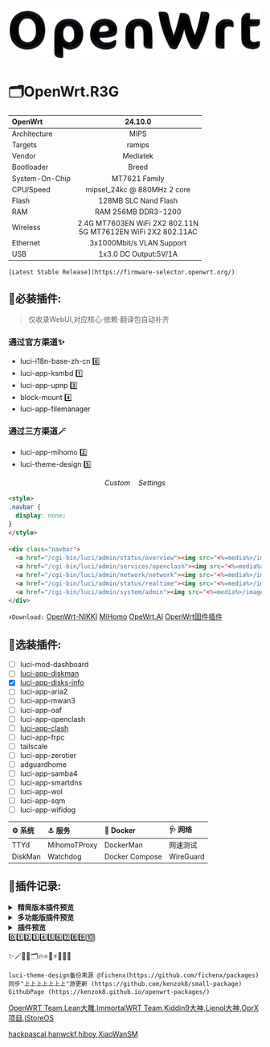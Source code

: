 <div align="center">
<a href="https://downloads.openwrt.org/" target="_blank">
  <img width="500" src="https://github.com/Kakile/OpenWrt.R3G/blob/73bda9d2e889d799e7085991bbea177cda793f73/Images/OpenWrt.png" alt="OpenWrt logo"/></a>
</div>

# 🗂️OpenWrt.R3G
| OpenWrt | 24.10.0 |
| :------ |:-------:|
Architecture|MIPS
Targets|ramips
Vendor|Mediatek
Bootloader|Breed
System-On-Chip|MT7621 Family
CPU/Speed|mipsel_24kc @ 880MHz 2 core
Flash|128MB SLC Nand Flash
RAM|RAM 256MB DDR3-1200
Wireless|2.4G MT7603EN WiFi 2X2 802.11N<br>5G MT7612EN WiFi 2X2 802.11AC
Ethernet|3x1000Mbit/s VLAN Support
USB|1x3.0 DC Output:5V/1A

```
[Latest Stable Release](https://firmware-selector.openwrt.org/)
```

## 📔必装插件:
> 仅收录WebUI,对应核心·依赖·翻译包自动补齐
### 通过官方渠道✨

* luci-i18n-base-zh-cn 0️⃣
* luci-app-ksmbd 1️⃣
* luci-app-upnp 3️⃣
* block-mount 4️⃣
* luci-app-filemanager

### 通过三方渠道🪄
* luci-app-mihomo 2️⃣
* luci-theme-design 5️⃣

$$Custom \quad Settings$$
```html
<style>
.navbar {
  display: none;
}
</style>

<div class="navbar">
  <a href="/cgi-bin/luci/admin/status/overview"><img src="<%=media%>/images/home.png" /></a>
  <a href="/cgi-bin/luci/admin/services/openclash"><img src="<%=media%>/images/openclash.png" /></a>
  <a href="/cgi-bin/luci/admin/network/network"><img src="<%=media%>/images/link.png" /></a>
  <a href="/cgi-bin/luci/admin/status/realtime"><img src="<%=media%>/images/rank.png" /></a>
  <a href="/cgi-bin/luci/admin/system/admin"><img src="<%=media%>/images/user.png" /></a>
</div>
```

`⬇️Download:`
[OpenWrt-NIKKI](https://github.com/nikkinikki-org/OpenWrt-nikki)
[MiHomo](https://github.com/MetaCubeX/mihomo)
[OpeWrt.AI](https://dl.openwrt.ai/packages-24.10/mipsel_24kc/kiddin9/)
[OpenWrt固件插件](https://dllkids.xyz/packages/mipsel_24kc/)

## 🔮选装插件:

- [ ] luci-mod-dashboard
- [ ] [luci-app-diskman](https://github.com/lisaac/luci-app-diskman)
- [x] [luci-app-disks-info](https://github.com/gSpotx2f/luci-app-disks-info)
- [ ] luci-app-aria2
- [ ] luci-app-mwan3
- [ ] luci-app-oaf
- [ ] luci-app-openclash
- [ ] [luci-app-clash](https://github.com/frainzy1477/luci-app-clash)
- [ ] luci-app-frpc
- [ ] tailscale
- [ ] luci-app-zerotier
- [ ] adguardhome
- [ ] luci-app-samba4
- [ ] luci-app-smartdns
- [ ] luci-app-wol
- [ ] luci-app-sqm
- [ ] luci-app-wifidog

<table>
<thead>
<tr>
<th align="left">⚙️ 系统</th>
<th align="left">⚓ 服务</th>
<th align="left">🐳 Docker</th>
<th align="left">🩺 网络</th>
</tr>
</thead>
<tbody><tr>
<td align="left">TTYd</td>
<td align="left">MihomoTProxy</td>
<td align="left">DockerMan</td>
<td align="left">网速测试</td>
</tr>
<tr>
<td align="left">DiskMan</td>
<td align="left">Watchdog</td>
<td align="left">Docker Compose</td>
<td align="left">WireGuard</td>
</tr>
</tbody></table>

## 🔎插件记录:
<details>
<summary><b>&nbsp;精简版本插件预览</b></summary>
<br/>
<img src="https://github.com/Kakile/OpenWrt.R3G/blob/1aadd7355a839bcdab4b627d9815b062f6b50102/Images/mini.png"/>
</details>

<details>
<summary><b>&nbsp;多功能版插件预览</b></summary>
<br/>
<img src="https://github.com/Kakile/OpenWrt.R3G/blob/1aadd7355a839bcdab4b627d9815b062f6b50102/Images/plus.png"/>
</details>

<details>
<summary><b>&nbsp;插件预览</b></summary>
<br/>
<details>
<summary><b>├── 状态</b></summary>
　├── 概况<br/>
　├── 防火墙<br/>
　├── 路由表<br/>
　├── 系统日志<br/>
　├── 内核日志<br/>
　├── 系统进程<br/>
　├── 实时信息<br/>
　├── 实时监控<br/>
　├── 在线用户<br/>
　├── WireGuard 状态<br/>
　├── 负载均衡<br/>
　└── 释放内存
</details>
<details>
<summary><b>├── 系统</b></summary>
　├── 系统<br/>
　├── 管理权<br/>
　├── TTYD 终端<br/>
　├── 软件包<br/>
　├── 启动项<br/>
　├── 计划任务<br/>
　├── 挂载点<br/>
　├── 磁盘管理<br/>
　├── 备份/升级<br/>
　├── 自定义命令<br/>
　├── 定时重启<br/>
　├── 文件传输<br/>
　├── Argon 主题设置<br/>
　├── 重启<br/>
　└── 关机
</details>
<details>
<summary><b>├── 服务</b></summary>
　├── PassWall<br/>
　├── PassWall2<br/>
　├── Hello World<br/>
　├── iKoolProxy 滤广告<br/>
　├── V2ray 服务器<br/>
　├── 广告屏蔽大师 Plus+<br/>
　├── ShadowSocksR Plus+<br/>
　├── AdGuard Home<br/>
　├── 应用过滤<br/>
　├── MosDNS<br/>
　├── 全能推送<br/>
　├── 微信推送<br/>
　├── 上网时间控制<br/>
　├── 解锁网易云灰色歌曲<br/>
　├── OpenClash<br/>
　├── 动态 DNS<br/>
　├── MultiSD_Lite<br/>
　├── SmartDNS<br/>
　├── 网络唤醒<br/>
　├── 迅雷快鸟<br/>
　├── Frps<br/>
　├── UU游戏加速器<br/>
　├── UPnP<br/>
　├── KMS 服务器<br/>
　├── AirPlay 2 音频接收<br/>
　├── udpxy<br/>
　├── Nps 内网穿透<br/>
　├── uHTTPd<br/>
　├── Frp 内网穿透<br/>
　└── MWAN3 分流助手
</details>
<details>
<summary><b>├── Docker</b></summary>
　├── 概览<br/>
　├── 容器<br/>
　├── 镜像<br/>
　├── 网络<br/>
　├── 存储卷<br/>
　├── 事件<br/>
　└── 设置
</details>
<details>
<summary><b>├── 网络存储</b></summary>
　├── 文件浏览器<br/>
　├── 可道云<br/>
　├── NFS 管理<br/>
　├── 微力同步<br/>
　├── Alist 文件列表<br/>
　├── qBittorrent<br/>
　├── USB 打印服务器<br/>
　├── 硬盘休眠<br/>
　├── 挂载 SMB 网络共享<br/>
　├── 网络共享<br/>
　├── FTP 服务器<br/>
　├── Rclone<br/>
　├── Aria2 配置<br/>
　├── miniDLNA<br/>
　└── Transmission
</details>
<details>
<summary><b>├── VPN</b></summary>
　├── N2N v2 VPN<br/>
　├── SoftEther VPN 服务器<br/>
　├── OpenVPN 服务器<br/>
　├── PPTP VPN 服务器<br/>
　├── IPSec VPN 服务器<br/>
　└── ZeroTier
</details>
<details>
<summary><b>├── 网络</b></summary>
　├── 接口<br/>
　├── DHCP/DNS<br/>
　├── 主机名<br/>
　├── IP/MAC 绑定<br/>
　├── 静态路由<br/>
　├── 防火墙<br/>
　├── 诊断<br/>
　├── Socat<br/>
　├── SQM QoS<br/>
　├── 网速控制<br/>
　├── 多线多拨<br/>
　├── 负载均衡<br/>
　└── Turbo ACC 网络加速
</details>
<details>
<summary><b>├── 带宽监控</b></summary>
　├── 显示<br/>
　├── 配置<br/>
　├── 备份<br/>
　├── 网速监控<br/>
　└── 实时流量监测
</details>
　└── <b>退出</b>
</details>
0️⃣1️⃣2️⃣3️⃣4️⃣5️⃣6️⃣7️⃣8️⃣9️⃣🔟

✨🪄🔎📔🗂️🔥⭐💖⚡🔦🔮🧸

```
luci-theme-design备份来源 @fichenx(https://github.com/fichenx/packages)
同步"上上上上上上上"游更新 (https://github.com/kenzok8/small-package)
GithubPage (https://kenzok8.github.io/openwrt-packages/)
```
[OpenWRT Team](https://github.com/openwrt/openwrt),[Lean大雕](https://github.com/coolsnowwolf/lede),[ImmortalWRT Team](https://github.com/immortalwrt/immortalwrt),[Kiddin9大神](https://github.com/kiddin9/OpenWrt_x86-r2s-r4s-r5s-N1),[Lienol大神](https://github.com/lienol/openwrt),[OprX项目](https://www.oprx.top/),[iStoreOS](https://fw.koolcenter.com/iStoreOS/)

[hackpascal](https://breed.hackpascal.net/),[hanwckf](https://cmi.hanwckf.top/),[hiboy](https://opt.cn2qq.com/padavan/),[XiaoWanSM](https://pan.wwang.pw/)
